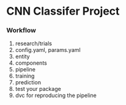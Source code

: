 # CNN Classifer Project

### Workflow

1. research/trials
2. config.yaml, params.yaml
3. entity
4. components
5. pipeline
6. training
7. prediction
8. test your package
9. dvc for reproducing the pipeline